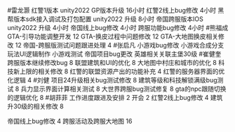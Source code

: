 #雷龙灏 
红警1版本 unity2022 GP版本升级  16小时 
红警2线上bug修改 4小时
黑帮版本sdk接入调试及打包配置 unity2022 升级 8小时
帝国跨服版本IOS unity2022 升级 4小时
帝国线上bug修改  4小时
跨服功能bug修改  4小时
#熊福成 
GTA-引导功能调整开发                                                  12
GTA-换皮过程中问题修改                                              12
GTA-大地图换皮相关修改                                               12
帝国-跨服版测试问题跟进处理                                       4
#张启凡 
小游戏bug修改
小游戏合成分支玩法UI逻辑制作
小游戏测试
帝国项目bug更改
英雄相关关联主堡30级
#崔健奎 
跨服版本继续修改bug 8
联盟建筑和UI的优化 8
大地图中村庄和城市的优化 8
科技新上限的相关修改 8
红警的联盟资源产出的功能补充  4
红警的服务器界面的优化逻辑	4
#刘健 
项目24升级相关bug测试修改  8
建筑等级和科技解锁满级bug测试  8
兵力显示界面计算相关测试 8
大世界跨服bug测试修复  8
gta的npc跟随切换的逻辑优化 8
#胡菲菲 
工作进度跟进及安排   2
开会 2
红警2线上bug修改      4
建筑升30级的相关修改 8

帝国线上bug修改        4
跨服活动及跨服大地图              16